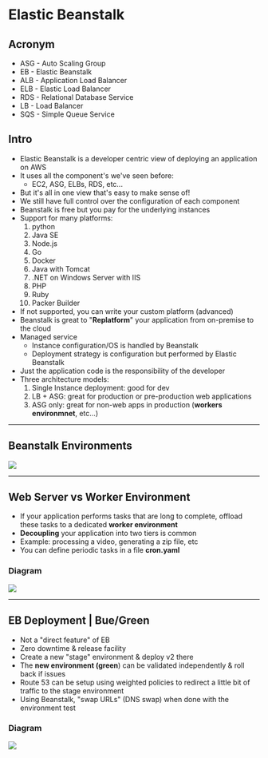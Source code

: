 # Elastic Beanstalk

## Acronym
* ASG - Auto Scaling Group
* EB - Elastic Beanstalk
* ALB - Application Load Balancer
* ELB - Elastic Load Balancer
* RDS - Relational Database Service
* LB - Load Balancer
* SQS - Simple Queue Service

## Intro
* Elastic Beanstalk is a developer centric view of deploying an application on AWS
* It uses all the component's we've seen before:
  * EC2, ASG, ELBs, RDS, etc...
* But it's all in one view that's easy to make sense of!
* We still have full control over the configuration of each component
* Beanstalk is free but you pay for the underlying instances
* Support for many platforms:
  1) python
  2) Java SE
  3) Node.js
  4) Go
  5) Docker
  6) Java with Tomcat
  7) .NET on Windows Server with IIS
  8) PHP
  9) Ruby
  10) Packer Builder
* If not supported, you can write your custom platform (advanced)
* Beanstalk is great to "**Replatform**" your application from on-premise to the cloud
* Managed service
  * Instance configuration/OS is handled by Beanstalk
  * Deployment strategy is configuration but performed by Elastic Beanstalk
* Just the application code is the responsibility of the developer
* Three architecture models:
  1) Single Instance deployment: good for dev
  2) LB + ASG: great for production or pre-production web applications
  3) ASG only: great for non-web apps in production (**workers environmnet**, etc...)
  
---

## Beanstalk Environments
[<img src="https://i.imgur.com/D8LvTRy.png">](https://i.imgur.com/D8LvTRy.png)

---

## Web Server vs Worker Environment
* If your application performs tasks that are long to complete, offload these tasks to a dedicated **worker environment**
* **Decoupling** your application into two tiers is common
* Example: processing a video, generating a zip file, etc
* You can define periodic tasks in a file **cron.yaml**

### Diagram
[<img src="https://i.imgur.com/8Tcybj9.png">](https://i.imgur.com/8Tcybj9.png)

---

## EB Deployment | Bue/Green
* Not a "direct feature" of EB
* Zero downtime & release facility
* Create a new "stage" environment & deploy v2 there
* The **new environment (green**) can be validated independently & roll back if issues
* Route 53 can be setup using weighted policies to redirect a little bit of traffic to the stage environment
* Using Beanstalk, "swap URLs" (DNS swap) when done with the environment test

### Diagram
[<img src="https://i.imgur.com/JJGDyvM.png">](https://i.imgur.com/JJGDyvM.png)
